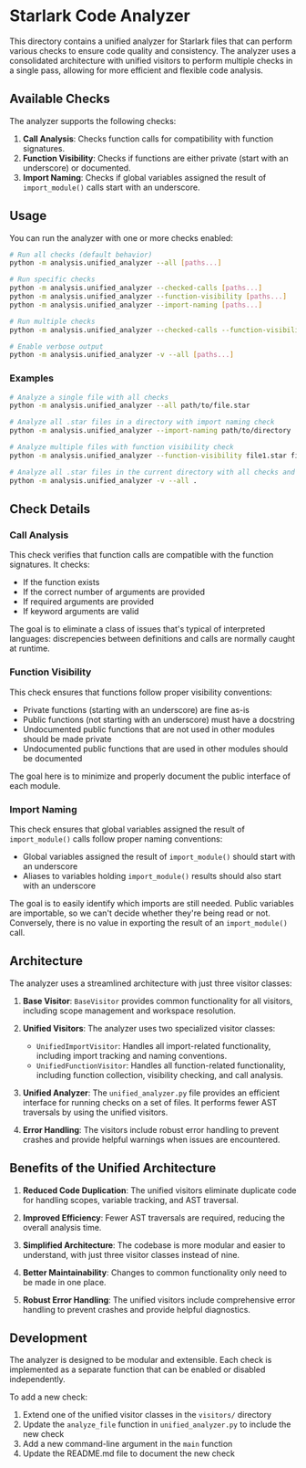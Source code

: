 # Starlark Code Analyzer

This directory contains a unified analyzer for Starlark files that can perform various checks to ensure code quality and consistency. The analyzer uses a consolidated architecture with unified visitors to perform multiple checks in a single pass, allowing for more efficient and flexible code analysis.

## Available Checks

The analyzer supports the following checks:

1. **Call Analysis**: Checks function calls for compatibility with function signatures.
2. **Function Visibility**: Checks if functions are either private (start with an underscore) or documented.
3. **Import Naming**: Checks if global variables assigned the result of `import_module()` calls start with an underscore.

## Usage

You can run the analyzer with one or more checks enabled:

```bash
# Run all checks (default behavior)
python -m analysis.unified_analyzer --all [paths...]

# Run specific checks
python -m analysis.unified_analyzer --checked-calls [paths...]
python -m analysis.unified_analyzer --function-visibility [paths...]
python -m analysis.unified_analyzer --import-naming [paths...]

# Run multiple checks
python -m analysis.unified_analyzer --checked-calls --function-visibility [paths...]

# Enable verbose output
python -m analysis.unified_analyzer -v --all [paths...]
```

### Examples

```bash
# Analyze a single file with all checks
python -m analysis.unified_analyzer --all path/to/file.star

# Analyze all .star files in a directory with import naming check
python -m analysis.unified_analyzer --import-naming path/to/directory

# Analyze multiple files with function visibility check
python -m analysis.unified_analyzer --function-visibility file1.star file2.star

# Analyze all .star files in the current directory with all checks and verbose output
python -m analysis.unified_analyzer -v --all .
```

## Check Details

### Call Analysis

This check verifies that function calls are compatible with the function signatures. It checks:

- If the function exists
- If the correct number of arguments are provided
- If required arguments are provided
- If keyword arguments are valid

The goal is to eliminate a class of issues that's typical of interpreted
languages: discrepencies between definitions and calls are normally caught at
runtime.

### Function Visibility

This check ensures that functions follow proper visibility conventions:

- Private functions (starting with an underscore) are fine as-is
- Public functions (not starting with an underscore) must have a docstring
- Undocumented public functions that are not used in other modules should be made private
- Undocumented public functions that are used in other modules should be documented

The goal here is to minimize and properly document the public interface of each
module.

### Import Naming

This check ensures that global variables assigned the result of `import_module()` calls follow proper naming conventions:

- Global variables assigned the result of `import_module()` should start with an underscore
- Aliases to variables holding `import_module()` results should also start with an underscore

The goal is to easily identify which imports are still needed. Public variables
are importable, so we can't decide whether they're being read or not.
Conversely, there is no value in exporting the result of an `import_module()` call.

## Architecture

The analyzer uses a streamlined architecture with just three visitor classes:

1. **Base Visitor**: `BaseVisitor` provides common functionality for all visitors, including scope management and workspace resolution.

2. **Unified Visitors**: The analyzer uses two specialized visitor classes:
   - `UnifiedImportVisitor`: Handles all import-related functionality, including import tracking and naming conventions.
   - `UnifiedFunctionVisitor`: Handles all function-related functionality, including function collection, visibility checking, and call analysis.

3. **Unified Analyzer**: The `unified_analyzer.py` file provides an efficient interface for running checks on a set of files. It performs fewer AST traversals by using the unified visitors.

4. **Error Handling**: The visitors include robust error handling to prevent crashes and provide helpful warnings when issues are encountered.

## Benefits of the Unified Architecture

1. **Reduced Code Duplication**: The unified visitors eliminate duplicate code for handling scopes, variable tracking, and AST traversal.

2. **Improved Efficiency**: Fewer AST traversals are required, reducing the overall analysis time.

3. **Simplified Architecture**: The codebase is more modular and easier to understand, with just three visitor classes instead of nine.

4. **Better Maintainability**: Changes to common functionality only need to be made in one place.

5. **Robust Error Handling**: The unified visitors include comprehensive error handling to prevent crashes and provide helpful diagnostics.

## Development

The analyzer is designed to be modular and extensible. Each check is implemented as a separate function that can be enabled or disabled independently.

To add a new check:

1. Extend one of the unified visitor classes in the `visitors/` directory
2. Update the `analyze_file` function in `unified_analyzer.py` to include the new check
3. Add a new command-line argument in the `main` function
4. Update the README.md file to document the new check 